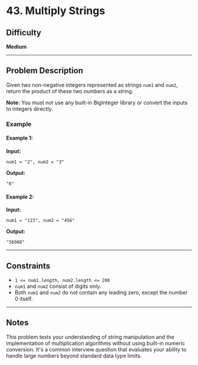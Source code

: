 # 43. Multiply Strings

## Difficulty
**Medium**

---

## Problem Description

Given two non-negative integers represented as strings `num1` and `num2`, return the product of these two numbers as a string.

**Note:** You must not use any built-in BigInteger library or convert the inputs to integers directly.

### Example

#### Example 1:
**Input:**
```
num1 = "2", num2 = "3"
```
**Output:**
```
"6"
```

#### Example 2:
**Input:**
```
num1 = "123", num2 = "456"
```
**Output:**
```
"56088"
```

---

## Constraints

- `1 <= num1.length, num2.length <= 200`
- `num1` and `num2` consist of digits only.
- Both `num1` and `num2` do not contain any leading zero, except the number 0 itself.

---

## Notes
This problem tests your understanding of string manipulation and the implementation of multiplication algorithms without using built-in numeric conversion. It's a common interview question that evaluates your ability to handle large numbers beyond standard data type limits.